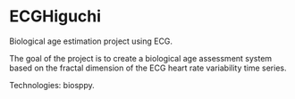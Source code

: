 # ECGHiguchi

Biological age estimation project using ECG.

The goal of the project is to create a biological age assessment system based on the fractal dimension of the ECG heart rate variability time series.

Technologies: biosppy.

